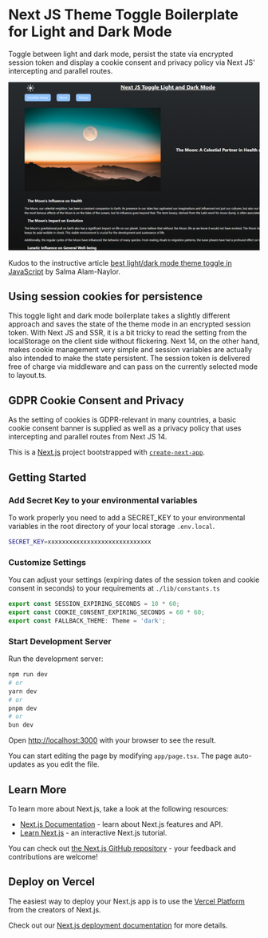 # Next JS Theme Toggle Boilerplate for Light and Dark Mode

Toggle between light and dark mode, persist the state via encrypted session token and display a cookie consent and privacy policy via Next JS' intercepting and parallel routes.

![Screenshot](./public/_screenshot.jpg)

Kudos to the instructive article [best light/dark mode theme toggle in JavaScript](https://dev.to/whitep4nth3r/the-best-lightdark-mode-theme-toggle-in-javascript-368f) by Salma Alam-Naylor.

## Using session cookies for persistence

This toggle light and dark mode boilerplate takes a slightly different approach and saves the state of the theme mode in an encrypted session token. With Next JS and SSR, it is a bit tricky to read the setting from the localStorage on the client side without flickering. Next 14, on the other hand, makes cookie management very simple and session variables are actually also intended to make the state persistent. The session token is delivered free of charge via middleware and can pass on the currently selected mode to layout.ts.

## GDPR Cookie Consent and Privacy

As the setting of cookies is GDPR-relevant in many countries, a basic cookie consent banner is supplied as well as a privacy policy that uses intercepting and parallel routes from Next JS 14.

This is a [Next.js](https://nextjs.org/) project bootstrapped with [`create-next-app`](https://github.com/vercel/next.js/tree/canary/packages/create-next-app).

## Getting Started

### Add Secret Key to your environmental variables

To work properly you need to add a SECRET_KEY to your environmental variables in the root directory of your local storage `.env.local`.

```bash
SECRET_KEY=xxxxxxxxxxxxxxxxxxxxxxxxxxxxx
```

### Customize Settings

You can adjust your settings (expiring dates of the session token and cookie consent in seconds) to your requirements at `./lib/constants.ts`

```typescript
export const SESSION_EXPIRING_SECONDS = 10 * 60;
export const COOKIE_CONSENT_EXPIRING_SECONDS = 60 * 60;
export const FALLBACK_THEME: Theme = 'dark';
```

### Start Development Server

Run the development server:

```bash
npm run dev
# or
yarn dev
# or
pnpm dev
# or
bun dev
```

Open [http://localhost:3000](http://localhost:3000) with your browser to see the result.

You can start editing the page by modifying `app/page.tsx`. The page auto-updates as you edit the file.

## Learn More

To learn more about Next.js, take a look at the following resources:

- [Next.js Documentation](https://nextjs.org/docs) - learn about Next.js features and API.
- [Learn Next.js](https://nextjs.org/learn) - an interactive Next.js tutorial.

You can check out [the Next.js GitHub repository](https://github.com/vercel/next.js/) - your feedback and contributions are welcome!

## Deploy on Vercel

The easiest way to deploy your Next.js app is to use the [Vercel Platform](https://vercel.com/new?utm_medium=default-template&filter=next.js&utm_source=create-next-app&utm_campaign=create-next-app-readme) from the creators of Next.js.

Check out our [Next.js deployment documentation](https://nextjs.org/docs/deployment) for more details.
